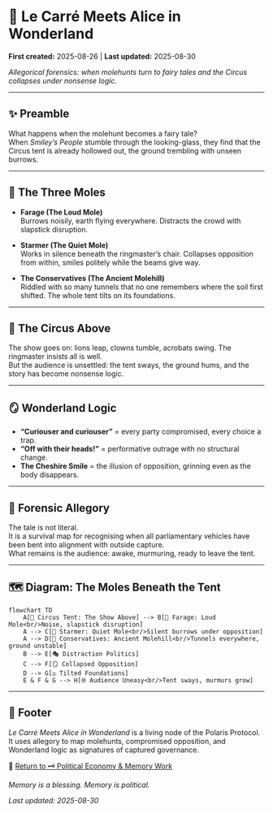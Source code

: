 # 🧠 Le Carré Meets Alice in Wonderland

**First created:** 2025-08-26 | **Last updated:** 2025-08-30

*Allegorical forensics: when molehunts turn to fairy tales and the Circus collapses under nonsense logic.*  

---

## ✨ Preamble  

What happens when the molehunt becomes a fairy tale?  
When *Smiley’s People* stumble through the looking-glass, they find that the Circus tent is already hollowed out, the ground trembling with unseen burrows.  

---

## 🐀 The Three Moles  

- **Farage (The Loud Mole)**  
  Burrows noisily, earth flying everywhere. Distracts the crowd with slapstick disruption.  

- **Starmer (The Quiet Mole)**  
  Works in silence beneath the ringmaster’s chair. Collapses opposition from within, smiles politely while the beams give way.  

- **The Conservatives (The Ancient Molehill)**  
  Riddled with so many tunnels that no one remembers where the soil first shifted. The whole tent tilts on its foundations.  

---

## 🎪 The Circus Above  

The show goes on: lions leap, clowns tumble, acrobats swing. The ringmaster insists all is well.  
But the audience is unsettled: the tent sways, the ground hums, and the story has become nonsense logic.  

---

## 🪞 Wonderland Logic  

- **“Curiouser and curiouser”** = every party compromised, every choice a trap.  
- **“Off with their heads!”** = performative outrage with no structural change.  
- **The Cheshire Smile** = the illusion of opposition, grinning even as the body disappears.  

---

## 🧮 Forensic Allegory  

The tale is not literal.  
It is a survival map for recognising when all parliamentary vehicles have been bent into alignment with outside capture.  
What remains is the audience: awake, murmuring, ready to leave the tent.

---

## 🗺️ Diagram: The Moles Beneath the Tent  

```mermaid
flowchart TD
    A[🎪 Circus Tent: The Show Above] --> B[🐀 Farage: Loud Mole<br/>Noise, slapstick disruption]
    A --> C[🐀 Starmer: Quiet Mole<br/>Silent burrows under opposition]
    A --> D[🐀 Conservatives: Ancient Molehill<br/>Tunnels everywhere, ground unstable]
    B --> E[🎭 Distraction Politics]
    C --> F[🪞 Collapsed Opposition]
    D --> G[⚖️ Tilted Foundations]
    E & F & G --> H[🌐 Audience Uneasy<br/>Tent sways, murmurs grow]

```

---

## 🏮 Footer  

*Le Carré Meets Alice in Wonderland* is a living node of the Polaris Protocol.  
It uses allegory to map molehunts, compromised opposition, and Wonderland logic as signatures of captured governance.  

🏮 [Return to 🗝️ Political Economy & Memory Work](../README.md)

*Memory is a blessing. Memory is political.* 

_Last updated: 2025-08-30_  
